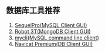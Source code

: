 ## 数据库工具推荐

1. [SequelPro(MySQL Client GUI)](https://www.sequelpro.com/)
2. [Robot 3T(MongoDB Client GUI)](https://robomongo.org/)
3. [mycli(MySQL command line client)](https://www.mycli.net/)
4. [Navicat Premium(DB Client GUI)](https://www.navicat.com/en/products/navicat-premium)
